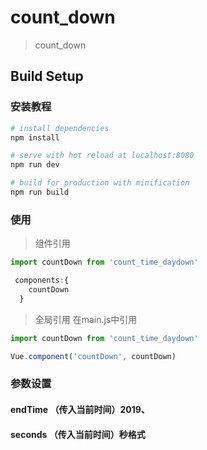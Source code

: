 # count_down

> count_down

## Build Setup
### 安装教程
``` bash
# install dependencies
npm install

# serve with hot reload at localhost:8080
npm run dev

# build for production with minification
npm run build
```
### 使用
> 组件引用
```javascript
import countDown from 'count_time_daydown'

 components:{
    countDown
  }

```
> 全局引用 在main.js中引用
```javascript
import countDown from 'count_time_daydown'

Vue.component('countDown', countDown)
```
### 参数设置
#### endTime （传入当前时间）2019、

#### seconds （传入当前时间）秒格式
